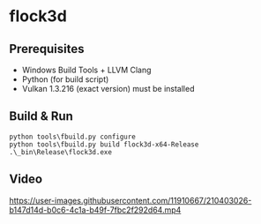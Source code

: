 # flock3d

## Prerequisites

- Windows Build Tools + LLVM Clang
- Python (for build script)
- Vulkan 1.3.216 (exact version) must be installed

## Build & Run

```
python tools\fbuild.py configure
python tools\fbuild.py build flock3d-x64-Release
.\_bin\Release\flock3d.exe
```

## Video

https://user-images.githubusercontent.com/11910667/210403026-b147d14d-b0c6-4c1a-b49f-7fbc2f292d64.mp4
